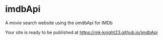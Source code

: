 # imdbApi
A movie search website using the omdbApi for IMDb

Your site is ready to be published at https://mk-knight23.github.io/imdbApi